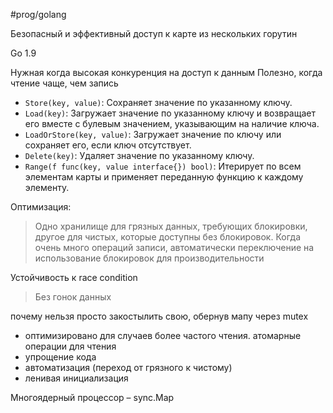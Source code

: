 #prog/golang  

Безопасный и эффективный доступ к карте из нескольких горутин

Go 1.9

Нужная когда высокая конкуренция на доступ к данным
Полезно, когда чтение чаще, чем запись

- `Store(key, value)`: Сохраняет значение по указанному ключу.
- `Load(key)`: Загружает значение по указанному ключу и возвращает его вместе с булевым значением, указывающим на наличие ключа.
- `LoadOrStore(key, value)`: Загружает значение по ключу или сохраняет его, если ключ отсутствует.
- `Delete(key)`: Удаляет значение по указанному ключу.
- `Range(f func(key, value interface{}) bool)`: Итерирует по всем элементам карты и применяет переданную функцию к каждому элементу.

Оптимизация: 
> Одно хранилище для грязных данных, требующих блокировки, другое для чистых, которые доступны без блокировок. Когда очень много операций записи, автоматически переключение на использование блокировок для производительности

Устойчивость к race condition
> Без гонок данных

почему нельзя просто закостылить свою, обернув мапу через mutex
- оптимизировано для случаев более частого чтения. атомарные операции для чтения
- упрощение кода
- автоматизация (переход от грязного к чистому)
- ленивая инициализация

Многоядерный процессор – sync.Map